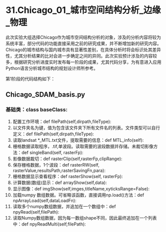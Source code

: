 # 31.Chicago_01_城市空间结构分析_边缘_物理
此次实验大组选择Chicago作为城市空间结构分析的对象，涉及的分析内容将较为系统丰富，部分代码的功能直接采用之前的研究成果，并不断增加新的研究内容。Chicago的城市结构与国内城市具有显著性差别，在具体分析时将会标识处其差异性，尤其分析结果的比对会进一步确定之间的异同。此次实验预计涉及的内容较多，根据研究分析进度实时发布每一阶段的成果，尤其代码分享，为有意进入应用Python语言分析城市结构的规划设计师所参考。

第1阶段的代码结构如下：
## Chicago_SDAM_basis.py

### 基础类：class baseClass:
  1. 配置工作环境：def filePath(self,dirpath,fileType):
  2. 以文件夹名为键，值为包含该文件夹下所有文件名的列表。文件类型可以自行定义：def filePath(self,dirpath,fileType):
  3. 读取landsat *_MTL.txt文件，提取需要的信息：def MTL_info(self):
  4. 栅格数据读取程序，.tif,单波段。读取需要的波段数据并存储。未裁切影像方法：def singleBand(self, rasterFp):
  5. 影像数据裁切：def rasterClip(self,rasterFp,clipRange):
  6. 保存栅格数据，1个波段：def rasterRW(self, rasterValue,resultsPath,rasterSavingFn,para):
  7. 栅格数据显示查看程序：def rasterShow(self, rasterFp):
  8. 计算数据(数组)显示：def arrayShow(self,data): 
  9. 显示图像：def imgShow(self,imges,titleName,xyticksRange=False): 
  10. 加载numpy 数组数据。可省略该函数，直接调用np.load()方法：def npArrayLoad(self,dataLoadFn):
  11. 读取多个numpy数组数据，并追加在一个数组中：def npyRead(self,filePath):
  12. 读取Numpy数组数据，因为每一数组shape不同，因此最终追加在一个列表中：def npyReadMulti(self,filePath):
  

